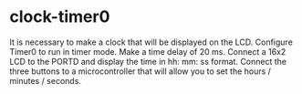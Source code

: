 # clock-timer0
It is necessary to make a clock that will be displayed on the LCD. Configure Timer0 to run in timer mode. Make a time delay of 20 ms. Connect a 16x2 LCD to the PORTD and display the time in hh: mm: ss format. Connect the three buttons to a microcontroller that will allow you to set the hours / minutes / seconds.
